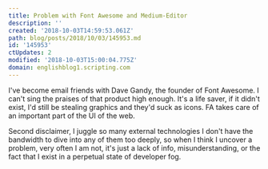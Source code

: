 ```yaml
---
title: Problem with Font Awesome and Medium-Editor
description: ''
created: '2018-10-03T14:59:53.061Z'
path: blog/posts/2018/10/03/145953.md
id: '145953'
ctUpdates: 2
modified: '2018-10-03T15:00:04.775Z'
domain: englishblog1.scripting.com
---
```

I've become email friends with Dave Gandy, the founder of Font Awesome. I can't sing the praises of that product high enough. It's a life saver, if it didn't exist, I'd still be stealing graphics and they'd suck as icons. FA takes care of an important part of the UI of the web.

Second disclaimer, I juggle so many external technologies I don't have the bandwidth to dive into any of them too deeply, so when I think I uncover a problem, very often I am not, it's just a lack of info, misunderstanding, or the fact that I exist in a perpetual state of developer fog.